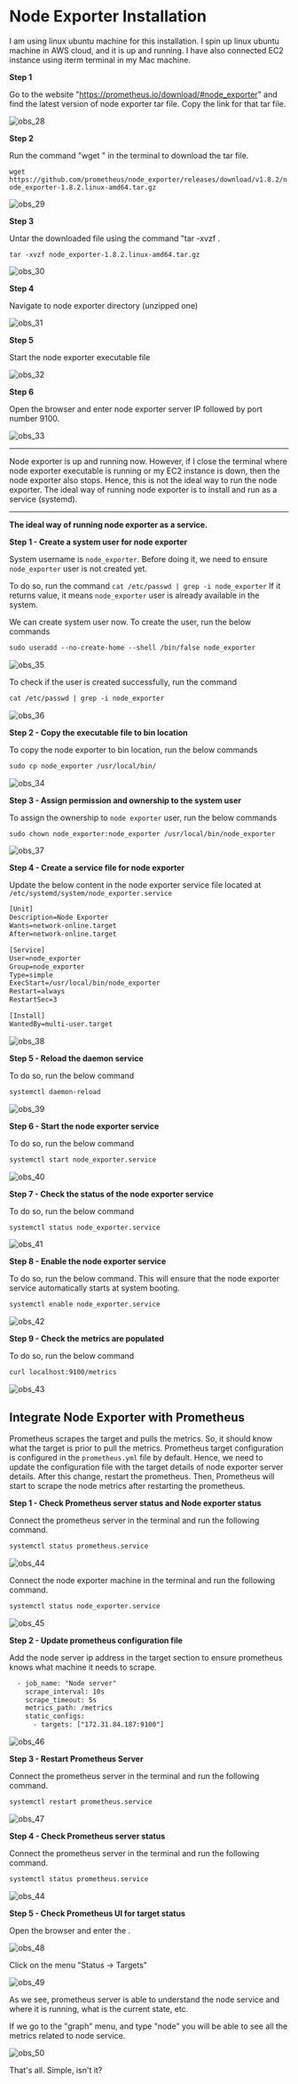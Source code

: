 # Node Exporter Installation

I am using linux ubuntu machine for this installation. I spin up linux ubuntu machine in AWS cloud, and it is up and running.
I have also connected EC2 instance using iterm terminal in my Mac machine.

**Step 1**

Go to the website "https://prometheus.io/download/#node_exporter" and find the latest version of node exporter tar file.
Copy the link for that tar file.

![obs_28](../assets/obs_28.png)

**Step 2**

Run the command "wget <copied link>" in the terminal to download the tar file.

`wget https://github.com/prometheus/node_exporter/releases/download/v1.8.2/node_exporter-1.8.2.linux-amd64.tar.gz`

![obs_29](../assets/obs_29.png)

**Step 3**

Untar the downloaded file using the command "tar -xvzf <filename>.

`tar -xvzf node_exporter-1.8.2.linux-amd64.tar.gz`

![obs_30](../assets/obs_30.png)

**Step 4**

Navigate to node exporter directory (unzipped one)

![obs_31](../assets/obs_31.png)

**Step 5**

Start the node exporter executable file

![obs_32](../assets/obs_32.png)

**Step 6**

Open the browser and enter node exporter server IP followed by port number 9100.

![obs_33](../assets/obs_33.png)

***
Node exporter is up and running now.
However, if I close the terminal where node exporter executable is running or my EC2 instance is down,
then the node exporter also stops. Hence, this is not the ideal way to run the node exporter. 
The ideal way of running node exporter is to install and run as a service (systemd).
***

**The ideal way of running node exporter as a service.** 

**Step 1 - Create a system user for node exporter**

System username is `node_exporter`.
Before doing it, we need to ensure `node_exporter` user is not created yet. 

To do so, run the command `cat /etc/passwd | grep -i node_exporter`
If it returns value, it means `node_exporter` user is already available in the system.

We can create system user now. To create the user, run the below commands

```html
sudo useradd --no-create-home --shell /bin/false node_exporter
```

![obs_35](../assets/obs_35.png)

To check if the user is created successfully, run the command 

```html
cat /etc/passwd | grep -i node_exporter
```

![obs_36](../assets/obs_36.png)


**Step 2 - Copy the executable file to bin location**

To copy the node exporter to bin location, run the below commands

```html
sudo cp node_exporter /usr/local/bin/
```

![obs_34](../assets/obs_34.png)

**Step 3 - Assign permission and ownership to the system user**

To assign the ownership to `node exporter` user, run the below commands

```html
sudo chown node_exporter:node_exporter /usr/local/bin/node_exporter
```

![obs_37](../assets/obs_37.png)

**Step 4 - Create a service file for node exporter**

Update the below content in the node exporter service file located at `/etc/systemd/system/node_exporter.service`

```html
[Unit]
Description=Node Exporter
Wants=network-online.target
After=network-online.target

[Service]
User=node_exporter
Group=node_exporter
Type=simple
ExecStart=/usr/local/bin/node_exporter
Restart=always
RestartSec=3

[Install]
WantedBy=multi-user.target
```

![obs_38](../assets/obs_38.png)

**Step 5 - Reload the daemon service**

To do so, run the below command 

```html
systemctl daemon-reload
```

![obs_39](../assets/obs_39.png)

**Step 6 - Start the node exporter service**

To do so, run the below command 

```html
systemctl start node_exporter.service
```
![obs_40](../assets/obs_40.png)


**Step 7 - Check the status of the node exporter service**

To do so, run the below command 

```html
systemctl status node_exporter.service
```
![obs_41](../assets/obs_41.png)

**Step 8 - Enable the node exporter service**

To do so, run the below command.
This will ensure that the node exporter service automatically starts at system booting. 

```html
systemctl enable node_exporter.service
```
![obs_42](../assets/obs_42.png)

**Step 9 - Check the metrics are populated**

To do so, run the below command 

```html
curl localhost:9100/metrics
```
![obs_43](../assets/obs_43.png)

## Integrate Node Exporter with Prometheus

Prometheus scrapes the target and pulls the metrics.
So, it should know what the target is prior to pull the metrics.
Prometheus target configuration is configured in the `prometheus.yml` file by default.
Hence, we need to update the configuration file with the target details of node exporter server details.
After this change, restart the prometheus.
Then, Prometheus will start to scrape the node metrics after restarting the prometheus.

**Step 1 - Check Prometheus server status and Node exporter status**

Connect the prometheus server in the terminal and run the following command.

```html
systemctl status prometheus.service
```
![obs_44](../assets/obs_44.png)

Connect the node exporter machine in the terminal and run the following command.

```html
systemctl status node_exporter.service
```

![obs_45](../assets/obs_45.png)

**Step 2 - Update prometheus configuration file**

Add the node server ip address in the target section to ensure prometheus knows what machine it needs to scrape.

```html
  - job_name: "Node server"
    scrape_interval: 10s
    scrape_timeout: 5s
    metrics_path: /metrics
    static_configs:
      - targets: ["172.31.84.187:9100"]
```

![obs_46](../assets/obs_46.png)

**Step 3 - Restart Prometheus Server**

Connect the prometheus server in the terminal and run the following command.

```html
systemctl restart prometheus.service
```
![obs_47](../assets/obs_47.png)

**Step 4 - Check Prometheus server status**

Connect the prometheus server in the terminal and run the following command.

```html
systemctl status prometheus.service
```
![obs_44](../assets/obs_44.png)

**Step 5 - Check Prometheus UI for target status**

Open the browser and enter the <prometheus server IP:9090>. 

![obs_48](../assets/obs_48.png)

Click on the menu "Status -> Targets"

![obs_49](../assets/obs_49.png)

As we see, prometheus server is able to understand the node service and where it is running,
what is the current state, etc. 

If we go to the "graph" menu, and type "node" you will be able to see all the metrics related to node service.

![obs_50](../assets/obs_50.png)

That's all. Simple, isn't it? 